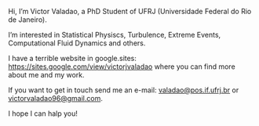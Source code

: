 Hi, I’m Victor Valadao, a PhD Student of UFRJ (Universidade Federal do Rio de Janeiro).

I’m interested in Statistical Physiscs, Turbulence, Extreme Events, Computational Fluid Dynamics and others.

I have a terrible website in google.sites: https://sites.google.com/view/victorjvaladao where you can find more about me and my work.

If you want to get in touch send me an e-mail: valadao@pos.if.ufrj.br or victorvaladao96@gmail.com.

I hope I can halp you!
